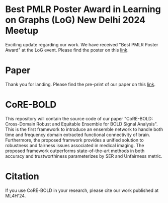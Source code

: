 # Best PMLR Poster Award in Learning on Graphs (LoG) New Delhi 2024 Meetup
Exciting update regarding our work. We have received "Best PMLR Poster Award" at the LoG event. Please find the poster on this [link]().

# Paper
Thank you for landing. Please find the pre-print of our paper on this [link](https://drive.google.com/file/d/1L3PFb3YanuACSW2nJtbqeIM0fy7ZFYaO/view?usp=sharing).

# CoRE-BOLD
This repository will contain the source code of our paper "CoRE-BOLD: Cross-Domain Robust and Equitable Ensemble for BOLD Signal Analysis". This is the first framework to introduce an ensemble network to handle both time and frequency domain extracted functional connectivity of brain. Furthermore, the proposed framwork provides a unified solution to robustness and fairness issues associated in medical imaging. The proposed framework outperforms state-of-the-art methods in both accuracy and trustworthiness parameterizes by SER and Unfairness metric.



# Citation
If you use CoRE-BOLD in your research, please cite our work published at ML4H'24.
